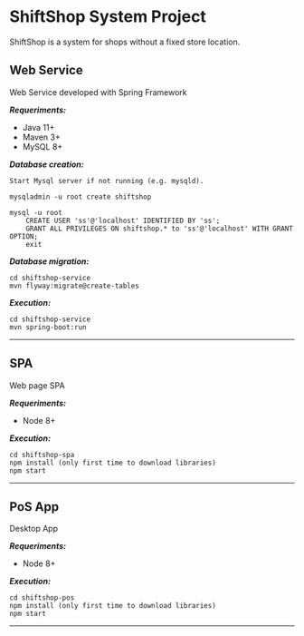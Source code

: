# ShiftShop System Project

ShiftShop is a system for shops without a fixed store location.

## Web Service

Web Service developed with Spring Framework

***Requeriments:***

- Java 11+
- Maven 3+
- MySQL 8+

***Database creation:***

```
Start Mysql server if not running (e.g. mysqld).

mysqladmin -u root create shiftshop

mysql -u root
    CREATE USER 'ss'@'localhost' IDENTIFIED BY 'ss';
    GRANT ALL PRIVILEGES ON shiftshop.* to 'ss'@'localhost' WITH GRANT OPTION;
    exit
```

***Database migration:***

```
cd shiftshop-service
mvn flyway:migrate@create-tables
```

***Execution:***

```
cd shiftshop-service
mvn spring-boot:run
```



------

## SPA

Web page SPA

***Requeriments:***

- Node 8+

***Execution:***

```
cd shiftshop-spa
npm install (only first time to download libraries)
npm start
```



------

## PoS App

Desktop App

***Requeriments:***

- Node 8+

***Execution:***

```
cd shiftshop-pos
npm install (only first time to download libraries)
npm start
```



------

